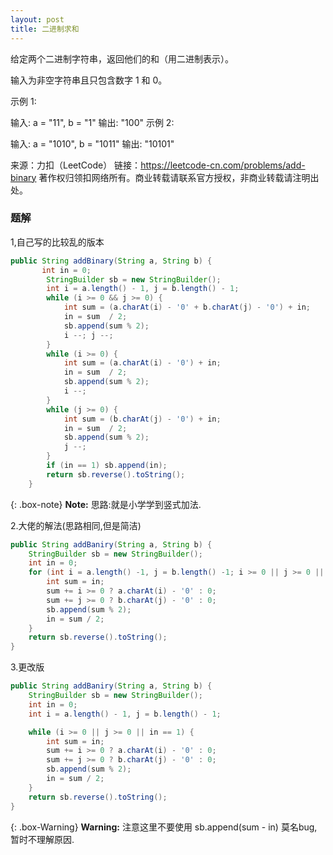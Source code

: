 ```yaml
---
layout: post
title: 二进制求和
---
```

给定两个二进制字符串，返回他们的和（用二进制表示）。

输入为非空字符串且只包含数字 1 和 0。

示例 1:

输入: a = "11", b = "1"
输出: "100"
示例 2:

输入: a = "1010", b = "1011"
输出: "10101"

来源：力扣（LeetCode）
链接：https://leetcode-cn.com/problems/add-binary
著作权归领扣网络所有。商业转载请联系官方授权，非商业转载请注明出处。  
### 题解
1,自己写的比较乱的版本

``` java
public String addBinary(String a, String b) {
       int in = 0;
        StringBuilder sb = new StringBuilder();
        int i = a.length() - 1, j = b.length() - 1;
        while (i >= 0 && j >= 0) {
            int sum = (a.charAt(i) - '0' + b.charAt(j) - '0') + in;
            in = sum  / 2;
            sb.append(sum % 2);
            i --; j --;
        }
        while (i >= 0) {
            int sum = (a.charAt(i) - '0') + in;
            in = sum  / 2;
            sb.append(sum % 2);
            i --;
        }
        while (j >= 0) {
            int sum = (b.charAt(j) - '0') + in;
            in = sum  / 2;
            sb.append(sum % 2);
            j --;
        }
        if (in == 1) sb.append(in);
        return sb.reverse().toString();  
    }
```   

 {: .box-note}
 **Note:** 思路:就是小学学到竖式加法.  

 2.大佬的解法(思路相同,但是简洁)  

 ``` java
 public String addBaniry(String a, String b) {
     StringBuilder sb = new StringBuilder();
     int in = 0;
     for (int i = a.length() -1, j = b.length() -1; i >= 0 || j >= 0 || in == 1; i--, j--) {
         int sum = in;
         sum += i >= 0 ? a.charAt(i) - '0' : 0;
         sum += j >= 0 ? b.charAt(j) - '0' : 0;
         sb.append(sum % 2);
         in = sum / 2;
     }
     return sb.reverse().toString();
 }
 ```   

 3.更改版  

 ```java
 public String addBaniry(String a, String b) {
     StringBuilder sb = new StringBuilder();
     int in = 0;
     int i = a.length() - 1, j = b.length() - 1;

     while (i >= 0 || j >= 0 || in == 1) {
         int sum = in;
         sum += i >= 0 ? a.charAt(i) - '0' : 0;
         sum += j >= 0 ? b.charAt(j) - '0' : 0;
         sb.append(sum % 2);
         in = sum / 2;
     }
     return sb.reverse().toString();
 }
 ```   

 {: .box-Warning}
 **Warning:** 注意这里不要使用 sb.append(sum - in) 莫名bug,暂时不理解原因.
